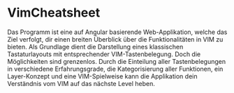 # VimCheatsheet

Das Programm ist eine auf Angular basierende Web-Applikation, welche das Ziel verfolgt, dir einen breiten Überblick über die Funktionalitäten in VIM zu bieten.
Als Grundlage dient die Darstellung eines klassischen Tastaturlayouts mit entsprechender VIM-Tastenbelegung. Doch die Möglichkeiten sind grenzenlos.
Durch die Einteilung aller Tastenbelegungen in verschiedene Erfahrungsgrade, die Kategorisierung aller Funktionen, ein Layer-Konzept und eine VIM-Spielweise kann die Applikation dein Verständnis vom VIM auf das nächste Level heben.
